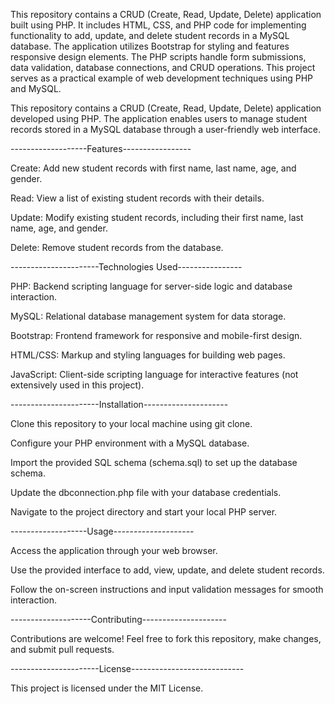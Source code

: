 This repository contains a CRUD (Create, Read, Update, Delete) application built using PHP. It includes HTML, CSS, and PHP code for implementing functionality to add, update, and delete student records in a MySQL database. The application utilizes Bootstrap for styling and features responsive design elements. The PHP scripts handle form submissions, data validation, database connections, and CRUD operations. This project serves as a practical example of web development techniques using PHP and MySQL.




  This repository contains a CRUD (Create, Read, Update, Delete) application developed using PHP. The application enables users to manage student records stored in a MySQL database through a user-friendly web interface.


-------------------Features-----------------

Create: Add new student records with first name, last name, age, and gender.

Read: View a list of existing student records with their details.

Update: Modify existing student records, including their first name, last name, age, and gender.

Delete: Remove student records from the database.


----------------------Technologies Used----------------

PHP: Backend scripting language for server-side logic and database interaction.

MySQL: Relational database management system for data storage.

Bootstrap: Frontend framework for responsive and mobile-first design.

HTML/CSS: Markup and styling languages for building web pages.

JavaScript: Client-side scripting language for interactive features (not extensively used in this project).



----------------------Installation---------------------

Clone this repository to your local machine using git clone.

Configure your PHP environment with a MySQL database.

Import the provided SQL schema (schema.sql) to set up the database schema.

Update the dbconnection.php file with your database credentials.

Navigate to the project directory and start your local PHP server.



-------------------Usage--------------------

Access the application through your web browser.

Use the provided interface to add, view, update, and delete student records.

Follow the on-screen instructions and input validation messages for smooth interaction.



--------------------Contributing---------------------

Contributions are welcome! Feel free to fork this repository, make changes, and submit pull requests.





----------------------License----------------------------

This project is licensed under the MIT License.
